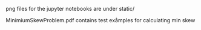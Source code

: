png files for the jupyter notebooks are under static/

MinimiumSkewProblem.pdf contains test exåmples for calculating min skew

